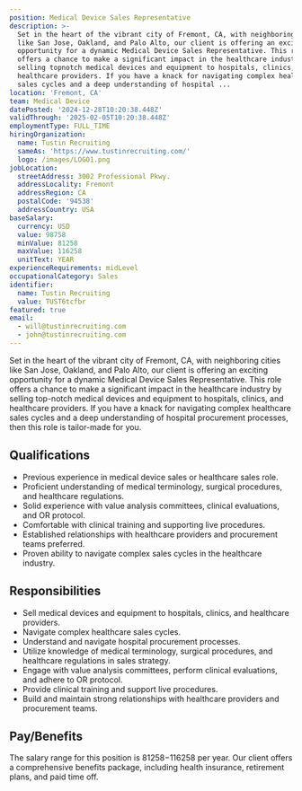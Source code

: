 ```yaml
---
position: Medical Device Sales Representative
description: >-
  Set in the heart of the vibrant city of Fremont, CA, with neighboring cities
  like San Jose, Oakland, and Palo Alto, our client is offering an exciting
  opportunity for a dynamic Medical Device Sales Representative. This role
  offers a chance to make a significant impact in the healthcare industry by
  selling topnotch medical devices and equipment to hospitals, clinics, and
  healthcare providers. If you have a knack for navigating complex healthcare
  sales cycles and a deep understanding of hospital ...
location: 'Fremont, CA'
team: Medical Device
datePosted: '2024-12-28T10:20:38.448Z'
validThrough: '2025-02-05T10:20:38.448Z'
employmentType: FULL_TIME
hiringOrganization:
  name: Tustin Recruiting
  sameAs: 'https://www.tustinrecruiting.com/'
  logo: /images/LOGO1.png
jobLocation:
  streetAddress: 3002 Professional Pkwy.
  addressLocality: Fremont
  addressRegion: CA
  postalCode: '94538'
  addressCountry: USA
baseSalary:
  currency: USD
  value: 98758
  minValue: 81258
  maxValue: 116258
  unitText: YEAR
experienceRequirements: midLevel
occupationalCategory: Sales
identifier:
  name: Tustin Recruiting
  value: TUST6tcfbr
featured: true
email:
  - will@tustinrecruiting.com
  - john@tustinrecruiting.com
---
```




Set in the heart of the vibrant city of Fremont, CA, with neighboring cities like San Jose, Oakland, and Palo Alto, our client is offering an exciting opportunity for a dynamic Medical Device Sales Representative. This role offers a chance to make a significant impact in the healthcare industry by selling top-notch medical devices and equipment to hospitals, clinics, and healthcare providers. If you have a knack for navigating complex healthcare sales cycles and a deep understanding of hospital procurement processes, then this role is tailor-made for you.

## Qualifications
- Previous experience in medical device sales or healthcare sales role.
- Proficient understanding of medical terminology, surgical procedures, and healthcare regulations.
- Solid experience with value analysis committees, clinical evaluations, and OR protocol.
- Comfortable with clinical training and supporting live procedures.
- Established relationships with healthcare providers and procurement teams preferred.
- Proven ability to navigate complex sales cycles in the healthcare industry.

## Responsibilities
- Sell medical devices and equipment to hospitals, clinics, and healthcare providers.
- Navigate complex healthcare sales cycles.
- Understand and navigate hospital procurement processes.
- Utilize knowledge of medical terminology, surgical procedures, and healthcare regulations in sales strategy.
- Engage with value analysis committees, perform clinical evaluations, and adhere to OR protocol.
- Provide clinical training and support live procedures.
- Build and maintain strong relationships with healthcare providers and procurement teams.

## Pay/Benefits
The salary range for this position is $81258-$116258 per year. Our client offers a comprehensive benefits package, including health insurance, retirement plans, and paid time off.
